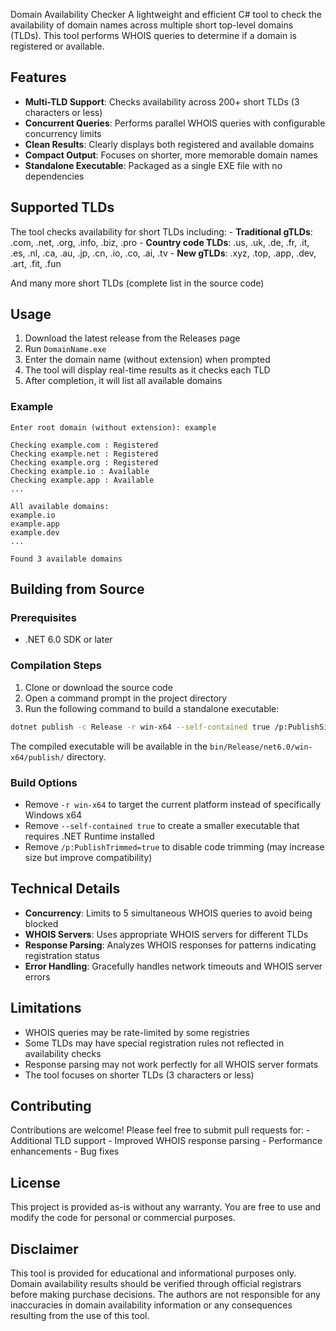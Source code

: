 Domain Availability Checker A lightweight and efficient C# tool to check
the availability of domain names across multiple short top-level domains
(TLDs). This tool performs WHOIS queries to determine if a domain is
registered or available.

## Features

-   **Multi-TLD Support**: Checks availability across 200+ short TLDs (3
    characters or less)
-   **Concurrent Queries**: Performs parallel WHOIS queries with
    configurable concurrency limits
-   **Clean Results**: Clearly displays both registered and available
    domains
-   **Compact Output**: Focuses on shorter, more memorable domain names
-   **Standalone Executable**: Packaged as a single EXE file with no
    dependencies

## Supported TLDs

The tool checks availability for short TLDs including: - **Traditional
gTLDs**: .com, .net, .org, .info, .biz, .pro - **Country code TLDs**:
.us, .uk, .de, .fr, .it, .es, .nl, .ca, .au, .jp, .cn, .io, .co, .ai,
.tv - **New gTLDs**: .xyz, .top, .app, .dev, .art, .fit, .fun

And many more short TLDs (complete list in the source code)

## Usage

1.  Download the latest release from the Releases page
2.  Run `DomainName.exe`
3.  Enter the domain name (without extension) when prompted
4.  The tool will display real-time results as it checks each TLD
5.  After completion, it will list all available domains

### Example

    Enter root domain (without extension): example

    Checking example.com : Registered
    Checking example.net : Registered
    Checking example.org : Registered
    Checking example.io : Available
    Checking example.app : Available
    ...

    All available domains:
    example.io
    example.app
    example.dev
    ...

    Found 3 available domains

## Building from Source

### Prerequisites

-   .NET 6.0 SDK or later

### Compilation Steps

1.  Clone or download the source code
2.  Open a command prompt in the project directory
3.  Run the following command to build a standalone executable:

``` bash
dotnet publish -c Release -r win-x64 --self-contained true /p:PublishSingleFile=true /p:PublishTrimmed=true
```

The compiled executable will be available in the
`bin/Release/net6.0/win-x64/publish/` directory.

### Build Options

-   Remove `-r win-x64` to target the current platform instead of
    specifically Windows x64
-   Remove `--self-contained true` to create a smaller executable that
    requires .NET Runtime installed
-   Remove `/p:PublishTrimmed=true` to disable code trimming (may
    increase size but improve compatibility)

## Technical Details

-   **Concurrency**: Limits to 5 simultaneous WHOIS queries to avoid
    being blocked
-   **WHOIS Servers**: Uses appropriate WHOIS servers for different TLDs
-   **Response Parsing**: Analyzes WHOIS responses for patterns
    indicating registration status
-   **Error Handling**: Gracefully handles network timeouts and WHOIS
    server errors

## Limitations

-   WHOIS queries may be rate-limited by some registries
-   Some TLDs may have special registration rules not reflected in
    availability checks
-   Response parsing may not work perfectly for all WHOIS server formats
-   The tool focuses on shorter TLDs (3 characters or less)

## Contributing

Contributions are welcome! Please feel free to submit pull requests
for: - Additional TLD support - Improved WHOIS response parsing -
Performance enhancements - Bug fixes

## License

This project is provided as-is without any warranty. You are free to use
and modify the code for personal or commercial purposes.

## Disclaimer

This tool is provided for educational and informational purposes only.
Domain availability results should be verified through official
registrars before making purchase decisions. The authors are not
responsible for any inaccuracies in domain availability information or
any consequences resulting from the use of this tool.
